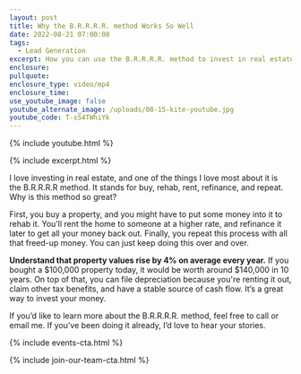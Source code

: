 ```yaml
---
layout: post
title: Why the B.R.R.R.R. method Works So Well
date: 2022-08-21 07:00:00
tags:
  - Lead Generation
excerpt: How you can use the B.R.R.R.R. method to invest in real estate.
enclosure:
pullquote:
enclosure_type: video/mp4
enclosure_time:
use_youtube_image: false
youtube_alternate_image: /uploads/08-15-kite-youtube.jpg
youtube_code: T-sS4TWhiYk
---
```

{% include youtube.html %}

{% include excerpt.html %}

I love investing in real estate, and one of the things I love most about it is the B.R.R.R.R method. It stands for buy, rehab, rent, refinance, and repeat. Why is this method so great?

First, you buy a property, and you might have to put some money into it to rehab it. You’ll rent the home to someone at a higher rate, and refinance it later to get all your money back out. Finally, you repeat this process with all that freed-up money. You can just keep doing this over and over.

**Understand that property values rise by 4% on average every year.** If you bought a $100,000 property today, it would be worth around $140,000 in 10 years. On top of that, you can file depreciation because you're renting it out, claim other tax benefits, and have a stable source of cash flow. It’s a great way to invest your money.

If you’d like to learn more about the B.R.R.R.R. method, feel free to call or email me. If you’ve been doing it already, I’d love to hear your stories.

{% include events-cta.html %}

{% include join-our-team-cta.html %}